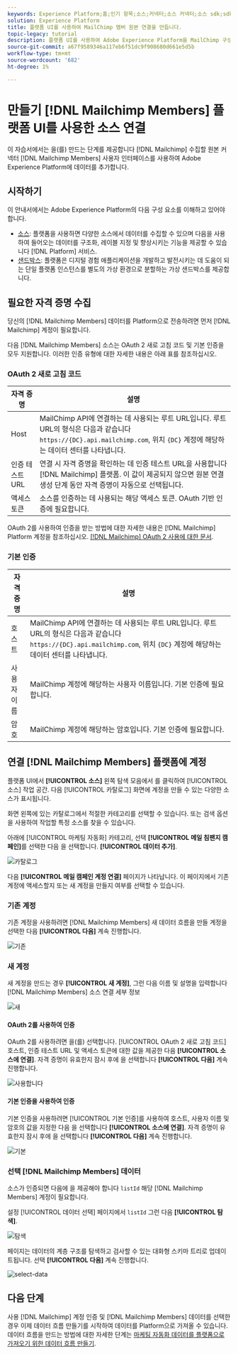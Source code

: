 ```yaml
---
keywords: Experience Platform;홈;인기 항목;소스;커넥터;소스 커넥터;소스 sdk;sdk;SDK
solution: Experience Platform
title: 플랫폼 UI를 사용하여 MailChimp 멤버 원본 연결을 만듭니다.
topic-legacy: tutorial
description: 플랫폼 UI를 사용하여 Adobe Experience Platform을 MailChimp 구성원에 연결하는 방법을 알아봅니다.
source-git-commit: a67f9589346a117eb6f51dc9f908680d661e5d5b
workflow-type: tm+mt
source-wordcount: '682'
ht-degree: 1%

---
```



# 만들기 [!DNL Mailchimp Members] 플랫폼 UI를 사용한 소스 연결

이 자습서에서는 을(를) 만드는 단계를 제공합니다 [!DNL Mailchimp] 수집할 원본 커넥터 [!DNL Mailchimp Members] 사용자 인터페이스를 사용하여 Adobe Experience Platform에 데이터를 추가합니다.

## 시작하기

이 안내서에서는 Adobe Experience Platform의 다음 구성 요소를 이해하고 있어야 합니다.

* [소스](../../../../home.md): 플랫폼을 사용하면 다양한 소스에서 데이터를 수집할 수 있으며 다음을 사용하여 들어오는 데이터를 구조화, 레이블 지정 및 향상시키는 기능을 제공할 수 있습니다 [!DNL Platform] 서비스.
* [샌드박스](../../../../../sandboxes/home.md): 플랫폼은 디지털 경험 애플리케이션을 개발하고 발전시키는 데 도움이 되는 단일 플랫폼 인스턴스를 별도의 가상 환경으로 분할하는 가상 샌드박스를 제공합니다.

## 필요한 자격 증명 수집

당신의 [!DNL Mailchimp Members] 데이터를 Platform으로 전송하려면 먼저 [!DNL Mailchimp] 계정이 필요합니다.

다음 [!DNL Mailchimp Members] 소스는 OAuth 2 새로 고침 코드 및 기본 인증을 모두 지원합니다. 이러한 인증 유형에 대한 자세한 내용은 아래 표를 참조하십시오.

### OAuth 2 새로 고침 코드

| 자격 증명 | 설명 |
| --- | --- |
| Host | MailChimp API에 연결하는 데 사용되는 루트 URL입니다. 루트 URL의 형식은 다음과 같습니다 `https://{DC}.api.mailchimp.com`, 위치 `{DC}` 계정에 해당하는 데이터 센터를 나타냅니다. |
| 인증 테스트 URL | 연결 시 자격 증명을 확인하는 데 인증 테스트 URL을 사용합니다 [!DNL Mailchimp] 플랫폼. 이 값이 제공되지 않으면 원본 연결 생성 단계 동안 자격 증명이 자동으로 선택됩니다. |
| 액세스 토큰 | 소스를 인증하는 데 사용되는 해당 액세스 토큰. OAuth 기반 인증에 필요합니다. |

OAuth 2를 사용하여 인증을 받는 방법에 대한 자세한 내용은 [!DNL Mailchimp] Platform 계정을 참조하십시오. [[!DNL Mailchimp] OAuth 2 사용에 대한 문서](https://mailchimp.com/developer/marketing/guides/access-user-data-oauth-2/).

### 기본 인증

| 자격 증명 | 설명 |
| --- | --- |
| 호스트 | MailChimp API에 연결하는 데 사용되는 루트 URL입니다. 루트 URL의 형식은 다음과 같습니다 `https://{DC}.api.mailchimp.com`, 위치 `{DC}` 계정에 해당하는 데이터 센터를 나타냅니다. |
| 사용자 이름 | MailChimp 계정에 해당하는 사용자 이름입니다. 기본 인증에 필요합니다. |
| 암호 | MailChimp 계정에 해당하는 암호입니다. 기본 인증에 필요합니다. |

## 연결 [!DNL Mailchimp Members] 플랫폼에 계정

플랫폼 UI에서 **[!UICONTROL 소스]** 왼쪽 탐색 모음에서 를 클릭하여 [!UICONTROL 소스] 작업 공간. 다음 [!UICONTROL 카탈로그] 화면에 계정을 만들 수 있는 다양한 소스가 표시됩니다.

화면 왼쪽에 있는 카탈로그에서 적절한 카테고리를 선택할 수 있습니다. 또는 검색 옵션을 사용하여 작업할 특정 소스를 찾을 수 있습니다.

아래에 [!UICONTROL 마케팅 자동화] 카테고리, 선택 **[!UICONTROL 메일 침팬지 캠페인]**&#x200B;를 선택한 다음 을 선택합니다. **[!UICONTROL 데이터 추가]**.

![카탈로그](../../../../images/tutorials/create/mailchimp-members/catalog.png)

다음 **[!UICONTROL 메일 캠페인 계정 연결]** 페이지가 나타납니다. 이 페이지에서 기존 계정에 액세스할지 또는 새 계정을 만들지 여부를 선택할 수 있습니다.

### 기존 계정

기존 계정을 사용하려면 [!DNL Mailchimp Members] 새 데이터 흐름을 만들 계정을 선택한 다음 **[!UICONTROL 다음]** 계속 진행합니다.

![기존](../../../../images/tutorials/create/mailchimp-members/existing.png)

### 새 계정

새 계정을 만드는 경우 **[!UICONTROL 새 계정]**, 그런 다음 이름 및 설명을 입력합니다 [!DNL Mailchimp Members] 소스 연결 세부 정보

![새](../../../../images/tutorials/create/mailchimp-members/new.png)


#### OAuth 2를 사용하여 인증

OAuth 2를 사용하려면 을(를) 선택합니다. [!UICONTROL OAuth 2 새로 고침 코드]호스트, 인증 테스트 URL 및 액세스 토큰에 대한 값을 제공한 다음 **[!UICONTROL 소스에 연결]**. 자격 증명이 유효한지 잠시 후에 을 선택합니다 **[!UICONTROL 다음]** 계속 진행합니다.

![사용합니다](../../../../images/tutorials/create/mailchimp-members/oauth.png)

#### 기본 인증을 사용하여 인증

기본 인증을 사용하려면 [!UICONTROL 기본 인증]를 사용하여 호스트, 사용자 이름 및 암호의 값을 지정한 다음 을 선택합니다 **[!UICONTROL 소스에 연결]**. 자격 증명이 유효한지 잠시 후에 을 선택합니다 **[!UICONTROL 다음]** 계속 진행합니다.

![기본](../../../../images/tutorials/create/mailchimp-members/basic.png)

### 선택 [!DNL Mailchimp Members] 데이터

소스가 인증되면 다음에 을 제공해야 합니다 `listId` 해당 [!DNL Mailchimp Members] 계정이 필요합니다.

설정 [!UICONTROL 데이터 선택] 페이지에서 `listId` 그런 다음 **[!UICONTROL 탐색]**.

![탐색](../../../../images/tutorials/create/mailchimp-members/explore.png)

페이지는 데이터의 계층 구조를 탐색하고 검사할 수 있는 대화형 스키마 트리로 업데이트됩니다. 선택 **[!UICONTROL 다음]** 계속 진행합니다.

![select-data](../../../../images/tutorials/create/mailchimp-members/select-data.png)

## 다음 단계

사용 [!DNL Mailchimp] 계정 인증 및 [!DNL Mailchimp Members] 데이터를 선택한 경우 이제 데이터 흐름 만들기를 시작하여 데이터를 Platform으로 가져올 수 있습니다. 데이터 흐름을 만드는 방법에 대한 자세한 단계는 [마케팅 자동화 데이터를 플랫폼으로 가져오기 위한 데이터 흐름 만들기](../../dataflow/marketing-automation.md).
